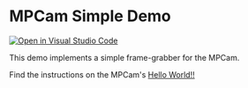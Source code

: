 # MPCam Simple Demo

[![Open in Visual Studio Code](https://open.vscode.dev/badges/open-in-vscode.svg)](https://open.vscode.dev/organization/repository)

This demo implements a simple frame-grabber for the MPCam.

Find the instructions on the MPCam's [Hello World!!](https://siana-systems.atlassian.net/wiki/spaces/MPCAM/pages/2209644599/Hello+World)

